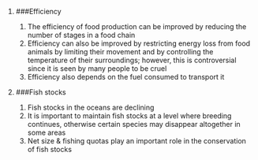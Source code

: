 1. ###Efficiency

    1. The efficiency of food production can be improved by reducing the number of stages in a food chain
    2. Efficiency can also be improved by restricting energy loss from food animals by limiting their movement and by controlling the temperature of their surroundings; however, this is controversial since it is seen by many people to be cruel
    3. Efficiency also depends on the fuel consumed to transport it
2. ###Fish stocks

    1. Fish stocks in the oceans are declining
    2. It is important to maintain fish stocks at a level where breeding continues, otherwise certain species may disappear altogether in some areas
    3. Net size & fishing quotas play an important role in the conservation of fish stocks
